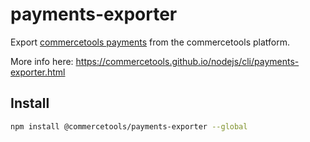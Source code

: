 # payments-exporter

Export [commercetools payments](https://docs.commercetools.com/http-api-projects-payments) from the commercetools platform.

More info here: https://commercetools.github.io/nodejs/cli/payments-exporter.html

## Install

```bash
npm install @commercetools/payments-exporter --global
```
